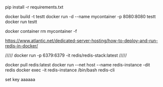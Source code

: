 pip install -r requirements.txt

docker build -t testt
docker run -d --name mycontainer -p 8080:8080 testt
docker run testt

docker container rm mycontainer -f 



https://www.atlantic.net/dedicated-server-hosting/how-to-deploy-and-run-redis-in-docker/


/////
docker run -p 6379:6379 -it redis/redis-stack:latest
/////

docker pull redis:latest 
docker run --net host --name redis-instance -dit redis
docker exec -it redis-instance /bin/bash
redis-cli

set key aaaaaa